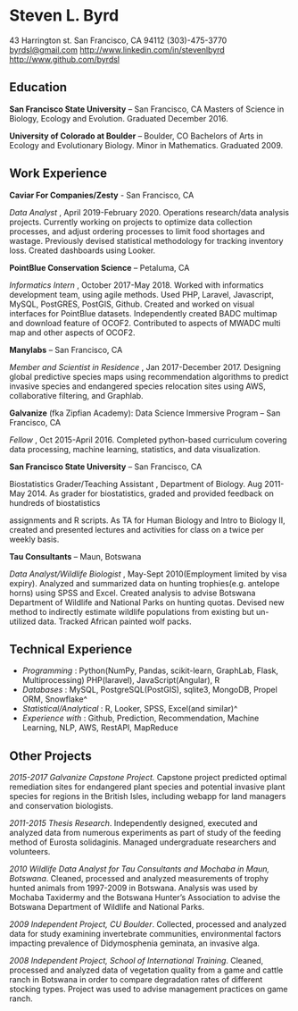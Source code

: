 # Steven L. Byrd

43 Harrington st.
San Francisco, CA 94112
(303)-475-3770
byrdsl@gmail.com
http://www.linkedin.com/in/stevenlbyrd
http://www.github.com/byrdsl

## Education

**San Francisco State University** – San Francisco, CA
Masters of Science in Biology, Ecology and Evolution. Graduated December 2016.

**University of Colorado at Boulder** – Boulder, CO
Bachelors of Arts in Ecology and Evolutionary Biology. Minor in Mathematics. Graduated 2009.

## Work Experience

**Caviar For Companies/Zesty** - San Francisco, CA

_Data Analyst_ , April 2019-February 2020.
Operations research/data analysis projects. Currently working on projects to optimize data
collection processes, and adjust ordering processes to limit food shortages and wastage.
Previously devised statistical methodology for tracking inventory loss. Created dashboards using
Looker.

**PointBlue Conservation Science** – Petaluma, CA

_Informatics Intern_ , October 2017-May 2018.
Worked with informatics development team, using agile methods. Used PHP, Laravel, Javascript,
MySQL, PostGRES, PostGIS, Github. Created and worked on visual interfaces for PointBlue
datasets. Independently created BADC multimap and download feature of OCOF2. Contributed to
aspects of MWADC multi map and other aspects of OCOF2.

**Manylabs** – San Francisco, CA

_Member and Scientist in Residence_ , Jan 2017-December 2017.
Designing global predictive species maps using recommendation algorithms to predict invasive
species and endangered species relocation sites using AWS, collaborative filtering, and Graphlab.

**Galvanize** (fka Zipfian Academy): Data Science Immersive Program – San Francisco, CA

_Fellow_ , Oct 2015-April 2016.
Completed python-based curriculum covering data processing, machine learning, statistics, and
data visualization.

**San Francisco State University** – San Francisco, CA

Biostatistics Grader/Teaching Assistant , Department of Biology. Aug 2011- May 2014.
As grader for biostatistics, graded and provided feedback on hundreds of biostatistics


assignments and R scripts. As TA for Human Biology and Intro to Biology II, created and
presented lectures and activities for class on a twice per weekly basis.

**Tau Consultants** – Maun, Botswana

_Data Analyst/Wildlife Biologist_ , May-Sept 2010(Employment limited by visa expiry).
Analyzed and summarized data on hunting trophies(e.g. antelope horns) using SPSS and Excel.
Created analysis to advise Botswana Department of Wildlife and National Parks on hunting
quotas. Devised new method to indirectly estimate wildlife populations from existing but un-
utilized data. Tracked African painted wolf packs.

## Technical Experience

- _Programming_ : Python(NumPy, Pandas, scikit-learn, GraphLab, Flask, Multiprocessing)
    PHP(laravel), JavaScript(Angular), R
- _Databases_ : MySQL, PostgreSQL(PostGIS), sqlite3, MongoDB, Propel ORM, Snowflake^
- _Statistical/Analytical_ : R, Looker, SPSS, Excel(and similar)^
- _Experience with_ : Github, Prediction, Recommendation, Machine Learning, NLP, AWS, RestAPI,
    MapReduce

## Other Projects

_2015-2017 Galvanize Capstone Project._ Capstone project predicted optimal remediation sites for
endangered plant species and potential invasive plant species for regions in the British Isles,
including webapp for land managers and conservation biologists.

_2011-2015 Thesis Research_. Independently designed, executed and analyzed data from
numerous experiments as part of study of the feeding method of Eurosta solidaginis. Managed
undergraduate researchers and volunteers.

_2010 Wildlife Data Analyst for Tau Consultants and Mochaba in Maun, Botswana_. Cleaned,
processed and analyzed measurements of trophy hunted animals from 1997-2009 in Botswana.
Analysis was used by Mochaba Taxidermy and the Botswana Hunter’s Association to advise the
Botswana Department of Wildlife and National Parks.

_2009 Independent Project, CU Boulder_. Collected, processed and analyzed data for study
examining invertebrate communities, environmental factors impacting prevalence of
Didymosphenia geminata, an invasive alga.

_2008 Independent Project, School of International Training_. Cleaned, processed and analyzed
data of vegetation quality from a game and cattle ranch in Botswana in order to compare
degradation rates of different stocking types. Project was used to advise management practices
on game ranch.


